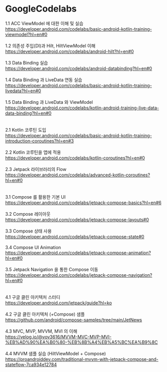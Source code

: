 # GoogleCodelabs

1.1 ACC ViewModel 에 대한 이해 및 실습
<br>https://developer.android.com/codelabs/basic-android-kotlin-training-viewmodel?hl=en#0
<br><br>
1.2 의존성 주입(DI)과 Hilt, HiltViewModel 이해
<br>https://developer.android.com/codelabs/android-hilt?hl=en#0
<br><br>
1.3 Data Binding 실습
<br>https://developer.android.com/codelabs/android-databinding?hl=en#0
<br><br>
1.4 Data Binding 과 LiveData 연동 실습
<br>https://developer.android.com/codelabs/basic-android-kotlin-training-livedata?hl=en#0
<br><br>
1.5 Data Binding 과 LiveData 와 ViewModel
<br>https://developer.android.com/codelabs/kotlin-android-training-live-data-data-binding?hl=en#0
<br><br>
<br>
2.1 Kotlin 코루틴 도입
<br>https://developer.android.com/codelabs/basic-android-kotlin-training-introduction-coroutines?hl=en#3
<br><br>
2.2 Kotlin 코루틴을 앱에 적용
<br>https://developer.android.com/codelabs/kotlin-coroutines?hl=en#0
<br><br>
2.3 Jetpack 라이브러리의 Flow
<br>https://developer.android.com/codelabs/advanced-kotlin-coroutines?hl=en#0
<br><br>
<br>
3.1 Compose 를 활용한 기본 UI
<br>https://developer.android.com/codelabs/jetpack-compose-basics?hl=en#6
<br><br>
3.2 Compose 레이아웃
<br>https://developer.android.com/codelabs/jetpack-compose-layouts#0
<br><br>
3.3 Compose 상태 사용
<br>https://developer.android.com/codelabs/jetpack-compose-state#0
<br><br>
3.4 Compose UI Animation
<br>https://developer.android.com/codelabs/jetpack-compose-animation?hl=en#0
<br><br>
3.5 Jetpack Navigation 을 통한 Compose 이동
<br>https://developer.android.com/codelabs/jetpack-compose-navigation?hl=en#0
<br><br>
<br>
4.1 구글 클린 아키텍처 스터디
<br>https://developer.android.com/jetpack/guide?hl=ko
<br><br>
4.2 구글 클린 아키텍처 (+Compose) 샘플
<br>https://github.com/android/compose-samples/tree/main/JetNews
<br><br>
4.3 MVC, MVP, MVVM, MVI 의 이해
<br>https://velog.io/@vov3616/MVVM-MVC-MVP-MVI-%EB%AD%90%EA%B0%80-%EB%8B%A4%EB%A5%BC%EA%B9%8C
<br><br>
4.4 MVVM 샘플 실습 (HiltViewModel + Compose)
<br>https://proandroiddev.com/traditional-mvvm-with-jetpack-compose-and-stateflow-7ca934e12784
<br><br>
<br>